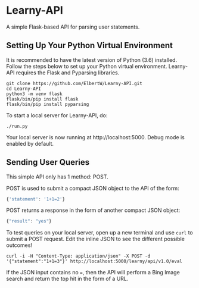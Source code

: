 # Learny-API
A simple Flask-based API for parsing user statements.

## Setting Up Your Python Virtual Environment
It is recommended to have the latest version of Python (3.6) installed. Follow the steps below to set up your Python virtual environment. Learny-API requires the Flask and Pyparsing libraries.

```
git clone https://github.com/ElbertW/Learny-API.git
cd Learny-API
python3 -m venv flask
flask/bin/pip install flask
flask/bin/pip install pyparsing
```

To start a local server for Learny-API, do:
```
./run.py
```

Your local server is now running at http://localhost:5000. Debug mode is enabled by default.

## Sending User Queries
This simple API only has 1 method: POST.

POST is used to submit a compact JSON object to the API of the form:
```javascript
{'statement': '1+1=2'}
```

POST returns a response in the form of another compact JSON object:
```javascript
{"result": "yes"}
```

To test queries on your local server, open up a new terminal and use `curl` to submit a POST request. Edit the inline JSON to see the different possible outcomes!
```
curl -i -H "Content-Type: application/json" -X POST -d '{"statement":"1+1=3"}' http://localhost:5000/learny/api/v1.0/eval
```

If the JSON input contains no `=`, then the API will perform a Bing Image search and return the top hit in the form of a URL.
